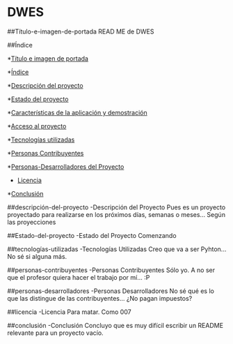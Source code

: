 # DWES
##Título-e-imagen-de-portada
READ ME  de DWES


##Índice

*[Título e imagen de portada](#Título-e-imagen-de-portada)

*[Índice](#índice)

*[Descripción del proyecto](#descripción-del-proyecto)

*[Estado del proyecto](#Estado-del-proyecto)

*[Características de la aplicación y demostración](#Características-de-la-aplicación-y-demostración)

*[Acceso al proyecto](#acceso-proyecto)

*[Tecnologías utilizadas](#tecnologías-utilizadas)

*[Personas Contribuyentes](#personas-contribuyentes)

*[Personas-Desarrolladores del Proyecto](#personas-desarrolladores)

* [Licencia](#licencia)

*[Conclusión](#conclusión)

##descripción-del-proyecto
-Descripción del Proyecto
Pues es un proyecto proyectado para realizarse en los próximos días, semanas o meses... Según las proyecciones

##Estado-del-proyecto
-Estado del Proyecto
Comenzando

##tecnologías-utilizadas
-Tecnologías Utilizadas
Creo que va a ser Pyhton... No sé si alguna más.

##personas-contribuyentes
-Personas Contribuyentes
Sólo yo. A no ser que el profesor quiera hacer el trabajo por mí... :P

##personas-desarrolladores
-Personas Desarrolladores
No sé qué es lo que las distingue de las contribuyentes... ¿No pagan impuestos?

##licencia
-Licencia
Para matar. Como 007

##conclusión
-Conclusión
Concluyo que es muy difícil escribir un README relevante para un proyecto vacío.


